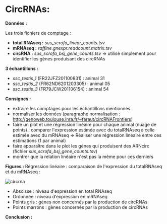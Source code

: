 # CircRNAs:

**Données :**

Les trois fichiers de comptage :

  - **total RNAseq :** *sus_scrofa_linear_counts.tsv*
  - **mRNAseq :** *raffine.gnexpr.readcount.matrix.tsv*
  - **circRNA :** *sus_scrofa_bsj_gene_counts.tsv* => utilisé simplement pour identifier les gènes produisant des circRNAs

**3 échantillons :**

  - *ssc_testis_1* (FR22JFZ201100831) : animal 31
  - *ssc_testis_2* (FR62ND6201203305) : animal 05
  - *ssc_testis_3* (FR79JCW201106154) : animal 54

**Consignes :**

  - extraire les comptages pour les échantillons mentionnés 
  - normaliser les données (paragraphe normalisation : http://genoweb.toulouse.inra.fr/~faraut/circRNAFrontiers)          
  - faire un plot et une régression linéaire pour chaque animal (nuage de points) : comparer l'expression estimée avec du totalRNAseq à celle estimée avec du mRNAseq
  => Réaliser une régression linéaire entre ces estimations (1 par animal)
  - faire apparaître dans le plot les gènes qui produisent des ARNcirc (fichier *sus_scrofa_bsj_gene_counts.tsv*) 
  - montrer que la relation linéaire n'est pas la même pour ces derniers 
  
**Figures :**
Régression linéaire : comparaison de l'expression du totalRNAseq et du mRNAseq : 

![circrna](https://github.com/ccerutti88/circRNA/blob/master/LevelExpression/mRNAseq_totalRNAseq.png?raw=true)
  
- Abscisse : niveau d'espression en total RNAseq
- Ordonnée : niveau d'expression en mRNAseq
- Points gris : gènes non concernés par la production de circRNAs
- Points marrons : gènes concernés par la production de circRNAs
  
**Conclusion :**
